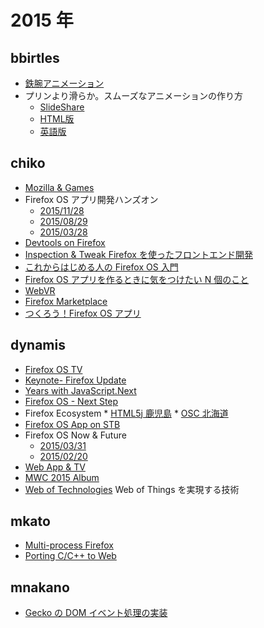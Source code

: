 # 2015 年

## bbirtles

* [鉄腕アニメーション](http://people.mozilla.org/~bbirtles/pres/201511-astro-animation/)
* プリンより滑らか。スムーズなアニメーションの作り方
    * [SlideShare](http://www.slideshare.net/brianskold/ss-43889501)
    * [HTML版](http://people.mozilla.org/~bbirtles/pres/html5j-2015/)
    * [英語版](http://people.mozilla.org/~bbirtles/pres/201502-SVG-AU/#/)

## chiko

* [Mozilla &amp; Games](http://www.slideshare.net/chikoski/20151224games)
* Firefox OS アプリ開発ハンズオン
    * [2015/11/28](http://www.slideshare.net/chikoski/20151128-firefoxoshandson)
    * [2015/08/29](http://www.slideshare.net/chikoski/20150829-firefoxoshandson)
    * [2015/03/28](http://www.slideshare.net/chikoski/20150328-firefox-osapphandsonbygunmaweb)
* [Devtools on Firefox](http://www.slideshare.net/chikoski/20151117-devtools-55207316)
* [Inspection &amp; Tweak Firefox を使ったフロントエンド開発](http://www.slideshare.net/chikoski/20151114-devtools)
* [これからはじめる人の Firefox OS 入門](http://www.slideshare.net/chikoski/20150822-oscshimane)
* [Firefox OS アプリを作るときに気をつけたい N 個のこと](http://www.slideshare.net/chikoski/20150529-firefoxosapptips)
* [WebVR](http://www.slideshare.net/chikoski/20150326-html5jtvwebvr)
* [Firefox Marketplace](http://www.slideshare.net/chikoski/20150216-html5jwebplatform)
* [つくろう！Firefox OS アプリ](http://www.slideshare.net/chikoski/firefox-os-43867933)

## dynamis

* [Firefox OS TV](http://www.slideshare.net/dynamis/firefox-os-tv)
* [Keynote- Firefox Update](http://www.slideshare.net/dynamis/inspect-hack-ignite)
* [Years with JavaScript.Next](http://www.slideshare.net/dynamis/years-with-javascriptnext)
* [Firefox OS - Next Step](http://www.slideshare.net/dynamis/next-step-of-firefox-os)
* Firefox Ecosystem
      * [HTML5j 鹿児島](http://www.slideshare.net/dynamis/firefox-ecosystem-in-kagoshima)
      * [OSC 北海道](http://www.slideshare.net/dynamis/firefox-ecosystem)
* [Firefox OS App on STB](http://www.slideshare.net/dynamis/firefox-os-app-on-stb)
* Firefox OS Now &amp; Future
     * [2015/03/31](http://www.slideshare.net/dynamis/firefox-os-now-and-future)
     * [2015/02/20](http://www.slideshare.net/dynamis/firefox-os-now-and-next)
* [Web App &amp; TV](http://www.slideshare.net/dynamis/firefox-os-app-on-tv)
* [MWC 2015 Album](http://www.slideshare.net/dynamis/mwc-2015-album)
* [Web of Technologies](http://www.slideshare.net/dynamis/web-of-technologies-again) Web of Things を実現する技術

## mkato

* [Multi-process Firefox](https://docs.google.com/presentation/d/1ilR3617AfoxGPzq6qTTUSVC-ixvlzYogSEpN_AqzbBs/edit#slide=id.g5c2edba59_4_53)
* [Porting C/C++ to Web](https://docs.google.com/presentation/d/1liKVavDBbcg0w8izutvVopCWKGu5M7EJPvst1JlpN_s/edit#slide=id.p)

## mnakano

* [Gecko の DOM イベント処理の実装](http://www.slideshare.net/masayukinakano560/geckodom-gecko-inside-ver)

